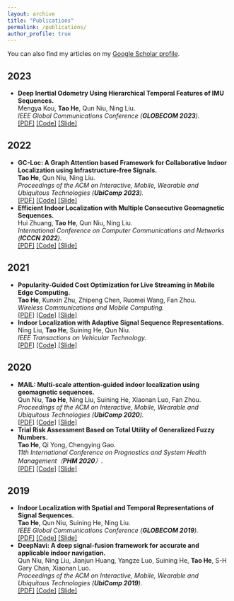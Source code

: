 ```yaml
---
layout: archive
title: "Publications"
permalink: /publications/
author_profile: true
---
```


You can also find my articles on my [Google Scholar profile](https://scholar.google.com/citations?user=ETHNJ0QAAAAJ&hl=zh-CN).

2023
--------
* **Deep Inertial Odometry Using Hierarchical Temporal Features of IMU Sequences.**  
  Mengya Kou, **Tao He**, Qun Niu, Ning Liu.         
  *IEEE Global Communications Conference (**GLOBECOM 2023**).*    
  [[PDF]]()  [[Code]]()  [[Slide]]() 

2022
--------
* **GC-Loc: A Graph Attention based Framework for Collaborative Indoor Localization using Infrastructure-free Signals.**  
  **Tao He**, Qun Niu, Ning Liu.        
  *Proceedings of the ACM on Interactive, Mobile, Wearable and Ubiquitous Technologies (**UbiComp 2023**).*    
  [[PDF]](https://www.hetaooo.com/files/2022_GC-Loc.pdf)  [[Code]]()  [[Slide]]() 
* **Efficient Indoor Localization with Multiple Consecutive Geomagnetic Sequences.**  
  Hui Zhuang, **Tao He**, Qun Niu, Ning Liu.        
  *International Conference on Computer Communications and Networks (**ICCCN 2022**).*    
  [[PDF]](https://www.hetaooo.com/files/2022_ICCCN.pdf)  [[Code]]()  [[Slide]]() 

2021
--------
* **Popularity-Guided Cost Optimization for Live Streaming in Mobile Edge Computing.**  
  **Tao He**, Kunxin Zhu, Zhipeng Chen, Ruomei Wang, Fan Zhou.        
  *Wireless Communications and Mobile Computing.*    
  [[PDF]](https://www.hetaooo.com/files/2021_VoD.pdf)  [[Code]]()  [[Slide]]()
* **Indoor Localization with Adaptive Signal Sequence Representations.**  
  Ning Liu, **Tao He**, Suining He, Qun Niu.        
  *IEEE Transactions on Vehicular Technology.*    
  [[PDF]](https://www.hetaooo.com/files/2021_TVT.pdf)  [[Code]]()  [[Slide]]()

2020
--------
* **MAIL: Multi-scale attention-guided indoor localization using geomagnetic sequences.**  
  Qun Niu, **Tao He**, Ning Liu, Suining He, Xiaonan Luo, Fan Zhou.        
  *Proceedings of the ACM on Interactive, Mobile, Wearable and Ubiquitous Technologies (**UbiComp 2020**).*    
  [[PDF]](https://www.hetaooo.com/files/2020_MAIL.pdf)  [[Code]]()  [[Slide]]()
* **Trial Risk Assessment Based on Total Utility of Generalized Fuzzy Numbers.**      
  **Tao He**, Qi Yong, Chengying Gao.   
  *11th International Conference on Prognostics and System Health Management（**PHM 2020**）.*     
  [[PDF]](https://www.hetaooo.com/files/2020_Trial.pdf)  [[Code]]()  [[Slide]]()

2019
--------
* **Indoor Localization with Spatial and Temporal Representations of Signal Sequences.**  
  **Tao He**, Qun Niu, Suining He, Ning Liu.     
  *IEEE Global Communications Conference (**GLOBECOM 2019**).*    
  [[PDF]](https://www.hetaooo.com/files/2019_ST-Loc.pdf)  [[Code]]()  [[Slide]]()
* **DeepNavi: A deep signal-fusion framework for accurate and applicable indoor navigation.**  
  Qun Niu, Ning Liu, Jianjun Huang, Yangze Luo, Suining He, **Tao He**, S-H Gary Chan, Xiaonan Luo.     
  *Proceedings of the ACM on Interactive, Mobile, Wearable and Ubiquitous Technologies (**UbiComp 2019**).*    
  [[PDF]](https://www.hetaooo.com/files/2019_DeepNavi.pdf)  [[Code]]()  [[Slide]]()
